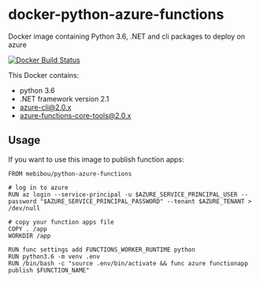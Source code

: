 # docker-python-azure-functions
Docker image containing Python 3.6, .NET and cli packages to deploy on azure

[![Docker Build Status](https://img.shields.io/docker/build/mebibou/python-azure-functions.svg)](https://hub.docker.com/r/mebibou/python-azure-functions/)

This Docker contains:

* python 3.6
* .NET framework version 2.1
* azure-cli@2.0.x
* azure-functions-core-tools@2.0.x

## Usage

If you want to use this image to publish function apps:

```
FROM mebibou/python-azure-functions

# log in to azure
RUN az login --service-principal -u $AZURE_SERVICE_PRINCIPAL_USER --password "$AZURE_SERVICE_PRINCIPAL_PASSWORD" --tenant $AZURE_TENANT > /dev/null

# copy your function apps file
COPY . /app
WORKDIR /app

RUN func settings add FUNCTIONS_WORKER_RUNTIME python
RUN python3.6 -m venv .env
RUN /bin/bash -c "source .env/bin/activate && func azure functionapp publish $FUNCTION_NAME"
```
